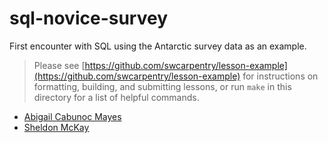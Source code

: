 sql-novice-survey
=================

First encounter with SQL using the Antarctic survey data as an example.

> Please see [https://github.com/swcarpentry/lesson-example](https://github.com/swcarpentry/lesson-example)
> for instructions on formatting, building, and submitting lessons,
> or run `make` in this directory for a list of helpful commands.

* [Abigail Cabunoc Mayes](http://software-carpentry.org/team/#cabunoc_abigail)
* [Sheldon McKay](http://software-carpentry.org/team/#mckay_sheldon)
